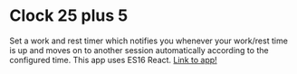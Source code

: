 # Clock 25 plus 5

Set a work and rest timer which notifies you whenever your work/rest time is up and moves on to another session automatically according to the configured time. 
This app uses ES16 React. [Link to app!](https://clockms.netlify.app/)
